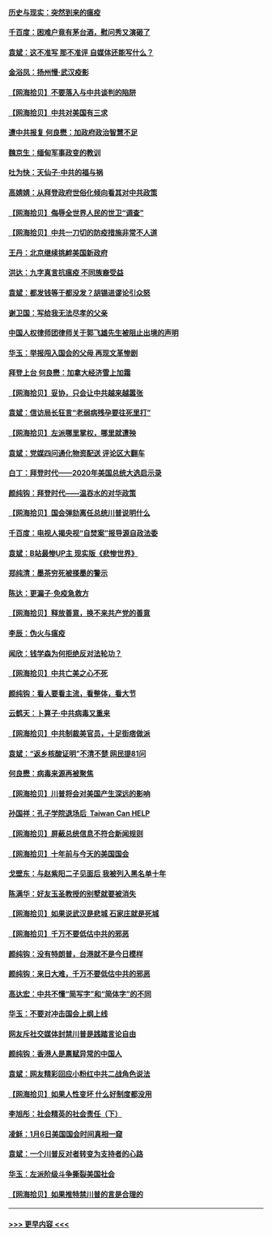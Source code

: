#### [历史与现实：突然到来的瘟疫](../pages/nsc993/n12738507.md?t=02081801) 
#### [千百度：困难户竟有茅台酒，慰问秀又演砸了](../pages/nsc993/n12738362.md?t=02081801) 
#### [袁斌：这不准写 那不准评 自媒体还能写什么？](../pages/nsc993/n12737833.md?t=02081801) 
#### [金浴凤：扬州慢‧武汉疫影](../pages/nsc993/n12737248.md?t=02081801) 
#### [【网海拾贝】不要落入与中共谈判的陷阱](../pages/nsc993/n12735229.md?t=02081801) 
#### [【网海拾贝】中共对美国有三求](../pages/nsc993/n12735197.md?t=02081801) 
#### [遭中共报复 何良懋：加政府政治智慧不足](../pages/nsc993/n12734323.md?t=02081801) 
#### [魏京生：缅甸军事政变的教训](../pages/nsc993/n12732470.md?t=02081801) 
#### [吐为快：天仙子·中共的福与祸](../pages/nsc993/n12732165.md?t=02081801) 
#### [高婧婧：从拜登政府世俗化倾向看其对中共政策](../pages/nsc993/n12730028.md?t=02081801) 
#### [【网海拾贝】侮辱全世界人民的世卫“调查”](../pages/nsc993/n12727884.md?t=02081801) 
#### [【网海拾贝】中共一刀切的防疫措施非常不人道](../pages/nsc993/n12724879.md?t=02081801) 
#### [王丹：北京继续挑衅美国新政府](../pages/nsc993/n12722456.md?t=02081801) 
#### [洪达：九字真言抗瘟疫 不同族裔受益](../pages/nsc993/n12722448.md?t=02081801) 
#### [袁斌：都发钱等于都没发？胡锡进谬论引众怒](../pages/nsc993/n12722393.md?t=02081801) 
#### [谢卫国：写给我无法尽孝的父亲](../pages/nsc993/n12720325.md?t=02081801) 
#### [中国人权律师团律师关于郭飞雄先生被阻止出境的声明](../pages/nsc993/n12720203.md?t=02081801) 
#### [华玉：举报闯入国会的父母 再现文革惨剧](../pages/nsc993/n12719070.md?t=02081801) 
#### [拜登上台 何良懋：加拿大经济雪上加霜](../pages/nsc993/n12718943.md?t=02081801) 
#### [【网海拾贝】妥协，只会让中共越来越嚣张](../pages/nsc993/n12717392.md?t=02081801) 
#### [袁斌：信访局长狂言“老弱病残孕要往死里打”](../pages/nsc993/n12717343.md?t=02081801) 
#### [【网海拾贝】左派哪里掌权，哪里就遭殃](../pages/nsc993/n12715009.md?t=02081801) 
#### [袁斌：党媒四问通化物资配送 评论区大翻车](../pages/nsc993/n12714950.md?t=02081801) 
#### [白丁：拜登时代——2020年美国总统大选启示录](../pages/nsc993/n12714920.md?t=02081801) 
#### [颜纯钩：拜登时代——温吞水的对华政策](../pages/nsc993/n12713245.md?t=02081801) 
#### [【网海拾贝】国会弹劾离任总统川普说明什么](../pages/nsc993/n12712816.md?t=02081801) 
#### [千百度：电视人揭央视“自焚案”报导源自政法委](../pages/nsc993/n12709760.md?t=02081801) 
#### [袁斌：B站最惨UP主 现实版《悲惨世界》](../pages/nsc993/n12709686.md?t=02081801) 
#### [郑纯清：墨茶穷死被搽墨的警示](../pages/nsc993/n12709262.md?t=02081801) 
#### [陈达：更漏子·免疫急救方](../pages/nsc993/n12709244.md?t=02081801) 
#### [【网海拾贝】释放善意，换不来共产党的善意](../pages/nsc993/n12708361.md?t=02081801) 
#### [李辰：伪火与瘟疫](../pages/nsc993/n12707981.md?t=02081801) 
#### [闻欣：钱学森为何拒绝反对法轮功？](../pages/nsc993/n12707407.md?t=02081801) 
#### [【网海拾贝】中共亡美之心不死](../pages/nsc993/n12707621.md?t=02081801) 
#### [颜纯钩：看人要看主流，看整体，看大节](../pages/nsc993/n12707536.md?t=02081801) 
#### [云鹤天：卜算子‧中共病毒又重来](../pages/nsc993/n12707408.md?t=02081801) 
#### [【网海拾贝】中共制裁美官员，十足街痞做派](../pages/nsc993/n12705115.md?t=02081801) 
#### [袁斌：“返乡核酸证明”不清不楚 网民提81问](../pages/nsc993/n12704982.md?t=02081801) 
#### [何良懋：病毒来源再被聚焦](../pages/nsc993/n12704944.md?t=02081801) 
#### [【网海拾贝】川普将会对美国产生深远的影响](../pages/nsc993/n12703045.md?t=02081801) 
#### [孙国祥：孔子学院退场后  Taiwan Can HELP](../pages/nsc993/n12702430.md?t=02081801) 
#### [【网海拾贝】屏蔽总统信息不符合新闻规则](../pages/nsc993/n12699998.md?t=02081801) 
#### [【网海拾贝】十年前与今天的美国国会](../pages/nsc993/n12696993.md?t=02081801) 
#### [戈壁东：与赵紫阳二子见面后 我被列入黑名单十年](../pages/nsc993/n12696215.md?t=02081801) 
#### [陈满华：好友玉圣教授的别墅就要被消失](../pages/nsc993/n12695411.md?t=02081801) 
#### [【网海拾贝】如果说武汉是悲城 石家庄就是死城](../pages/nsc993/n12694589.md?t=02081801) 
#### [【网海拾贝】千万不要低估中共的邪恶](../pages/nsc993/n12692771.md?t=02081801) 
#### [颜纯钩：没有特朗普，台港就不是今日模样](../pages/nsc993/n12692678.md?t=02081801) 
#### [颜纯钩：来日大难，千万不要低估中共的邪恶](../pages/nsc993/n12692080.md?t=02081801) 
#### [高达宏：中共不懂“简写字”和“简体字”的不同](../pages/nsc993/n12692068.md?t=02081801) 
#### [华玉：不要对冲击国会上纲上线](../pages/nsc993/n12689948.md?t=02081801) 
#### [网友斥社交媒体封禁川普是践踏言论自由](../pages/nsc993/n12687482.md?t=02081801) 
#### [颜纯钩：香港人是禀赋异常的中国人](../pages/nsc993/n12685142.md?t=02081801) 
#### [袁斌：网友精彩回应小粉红中共二战角色说法](../pages/nsc993/n12684994.md?t=02081801) 
#### [【网海拾贝】如果人性变坏 什么好制度都没用](../pages/nsc993/n12683000.md?t=02081801) 
#### [李旭彤：社会精英的社会责任（下）](../pages/nsc993/n12680604.md?t=02081801) 
#### [凌稣：1月6日美国国会时间真相一窥](../pages/nsc993/n12682780.md?t=02081801) 
#### [袁斌：一个川普反对者转变为支持者的心路](../pages/nsc993/n12682700.md?t=02081801) 
#### [华玉：左派阶级斗争撕裂美国社会](../pages/nsc993/n12681226.md?t=02081801) 
#### [【网海拾贝】如果推特禁川普的言是合理的](../pages/nsc993/n12681232.md?t=02081801) 

----
#### [ >>> 更早内容 <<< ](../indexes/nsc993-earlier.md)
